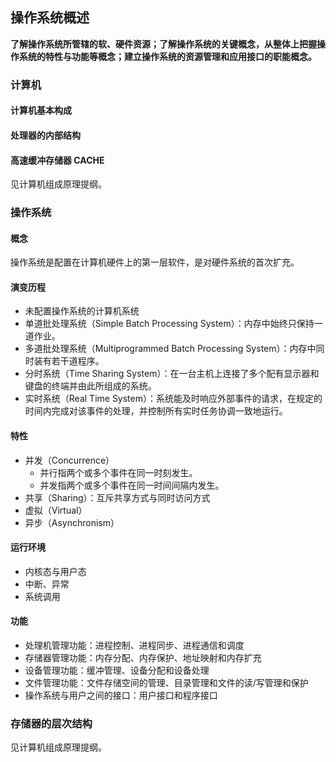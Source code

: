 ## 操作系统概述
**了解操作系统所管辖的软、硬件资源；了解操作系统的关键概念，从整体上把握操作系统的特性与功能等概念；建立操作系统的资源管理和应用接口的职能概念。**

### 计算机
#### 计算机基本构成
#### 处理器的内部结构
#### 高速缓冲存储器 CACHE
见计算机组成原理提纲。

### 操作系统
#### 概念
操作系统是配置在计算机硬件上的第一层软件，是对硬件系统的首次扩充。

#### 演变历程
* 未配置操作系统的计算机系统
* 单道批处理系统（Simple Batch Processing System）：内存中始终只保持一道作业。
* 多道批处理系统（Multiprogrammed Batch Processing System）：内存中同时装有若干道程序。
* 分时系统（Time Sharing System）：在一台主机上连接了多个配有显示器和键盘的终端并由此所组成的系统。
* 实时系统（Real Time System）：系统能及时响应外部事件的请求，在规定的时间内完成对该事件的处理，并控制所有实时任务协调一致地运行。

#### 特性
* 并发（Concurrence）
	* 并行指两个或多个事件在同一时刻发生。
	* 并发指两个或多个事件在同一时间间隔内发生。
* 共享（Sharing）：互斥共享方式与同时访问方式
* 虚拟（Virtual）
* 异步（Asynchronism）

#### 运行环境
* 内核态与用户态
* 中断、异常
* 系统调用

#### 功能
* 处理机管理功能：进程控制、进程同步、进程通信和调度
* 存储器管理功能：内存分配、内存保护、地址映射和内存扩充
* 设备管理功能：缓冲管理、设备分配和设备处理
* 文件管理功能：文件存储空间的管理、目录管理和文件的读/写管理和保护
* 操作系统与用户之间的接口：用户接口和程序接口

### 存储器的层次结构
见计算机组成原理提纲。
